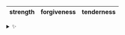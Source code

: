 | strength | forgiveness | tenderness |
| :------: | :---------: | :--------: |

<details>
  <summary>✨</summary>
  These words are chosen at random each day. New words will appear here tomorrow morning.
</details>